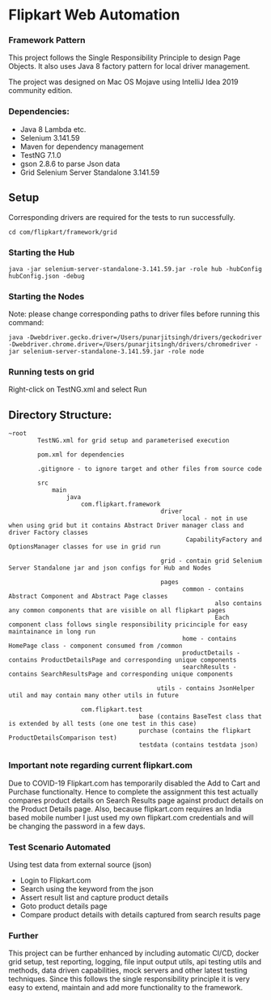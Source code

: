 # Flipkart Web Automation

### Framework Pattern
This project follows the Single Responsibility Principle to design Page Objects.
It also uses Java 8 factory pattern for local driver management. 

The project was designed on Mac OS Mojave using IntelliJ Idea 2019 community edition.   

### Dependencies:
* Java 8 Lambda etc.
* Selenium 3.141.59
* Maven for dependency management
* TestNG 7.1.0
* gson 2.8.6 to parse Json data
* Grid Selenium Server Standalone 3.141.59

## Setup
Corresponding drivers are required for the tests to run successfully.

```$xslt
cd com/flipkart/framework/grid
```

### Starting the Hub
```java -jar selenium-server-standalone-3.141.59.jar -role hub -hubConfig hubConfig.json -debug```

### Starting the Nodes

Note: please change corresponding paths to driver files before running this command:

```java -Dwebdriver.gecko.driver=/Users/punarjitsingh/drivers/geckodriver -Dwebdriver.chrome.driver=/Users/punarjitsingh/drivers/chromedriver -jar selenium-server-standalone-3.141.59.jar -role node```

### Running tests on grid
Right-click on TestNG.xml and select Run

## Directory Structure:
```$xslt
~root
        TestNG.xml for grid setup and parameterised execution
        
        pom.xml for dependencies
        
        .gitignore - to ignore target and other files from source code
        
        src
            main
                java
                    com.flipkart.framework
                                          driver
                                                local - not in use when using grid but it contains Abstract Driver manager class and driver Factory classes
                                                 CapabilityFactory and OptionsManager classes for use in grid run
                                          
                                          grid - contain grid Selenium Server Standalone jar and json configs for Hub and Nodes 
                                          
                                          pages
                                                common - contains Abstract Component and Abstract Page classes
                                                         also contains any common components that are visible on all flipkart pages
                                                         Each component class follows single responsibility pricinciple for easy maintainance in long run
                                                home - contains HomePage class - component consumed from /common
                                                productDetails - contains ProductDetailsPage and corresponding unique components
                                                searchResults -  contains SearchResultsPage and corresponding unique components
                                          
                                         utils - contains JsonHelper util and may contain many other utils in future 
                    
                    com.flipkart.test
                                    base (contains BaseTest class that is extended by all tests (one one test in this case)
                                    purchase (contains the flipkart ProductDetailsComparison test)
                                    testdata (contains testdata json)
```

### Important note regarding current flipkart.com
Due to COVID-19 Flipkart.com has temporarily disabled the Add to Cart and Purchase functionalty. Hence to complete the assignment this test actually compares product details on Search Results page against product details on the Product Details page. Also, because flipkart.com requires an India based mobile number I just used my own flipkart.com credentials and will be changing the password in a few days.

### Test Scenario Automated
Using test data from external source (json)
* Login to Flipkart.com
* Search using the keyword from the json
* Assert result list and capture product details
* Goto product details page 
* Compare product details with details captured from search results page
    
### Further
This project can be further enhanced by including automatic CI/CD, docker grid setup, test reporting, logging, file input output utils, api testing utils and methods, data driven capabilities, mock servers and other latest testing techniques. Since this follows the single responsibility principle it is very easy to extend, maintain and add more functionality to the framework.